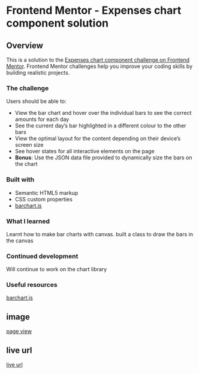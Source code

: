 # Frontend Mentor - Expenses chart component solution

## Overview

This is a solution to the [Expenses chart component challenge on Frontend Mentor](https://www.frontendmentor.io/challenges/expenses-chart-component-e7yJBUdjwt). Frontend Mentor challenges help you improve your coding skills by building realistic projects.

### The challenge

Users should be able to:

- View the bar chart and hover over the individual bars to see the correct amounts for each day
- See the current day’s bar highlighted in a different colour to the other bars
- View the optimal layout for the content depending on their device’s screen size
- See hover states for all interactive elements on the page
- **Bonus**: Use the JSON data file provided to dynamically size the bars on the chart

### Built with

- Semantic HTML5 markup
- CSS custom properties
- [barchart.js](https://github.com/kindnesskay/barChart)

### What I learned

Learnt how to make bar charts with canvas.
built a class to draw the bars in the canvas

### Continued development

Will continue to work on the chart library

### Useful resources

[barchart.js](https://github.com/kindnesskay/barChart)
## image
[page view]()
## live url

[live url](https://kindnesskay.github.io/Expenses_chart/)
